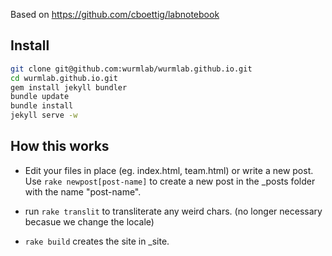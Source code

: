 Based on https://github.com/cboettig/labnotebook

## Install
```bash
git clone git@github.com:wurmlab/wurmlab.github.io.git
cd wurmlab.github.io.git
gem install jekyll bundler
bundle update
bundle install
jekyll serve -w
```

## How this works

* Edit your files in place (eg. index.html, team.html) or write a new post.
   Use `rake newpost[post-name]` to create a new post in the _posts folder with the name "post-name".

* run `rake translit` to transliterate any weird chars. (no longer necessary becasue we change the locale)

*  `rake build` creates the site in _site. 



